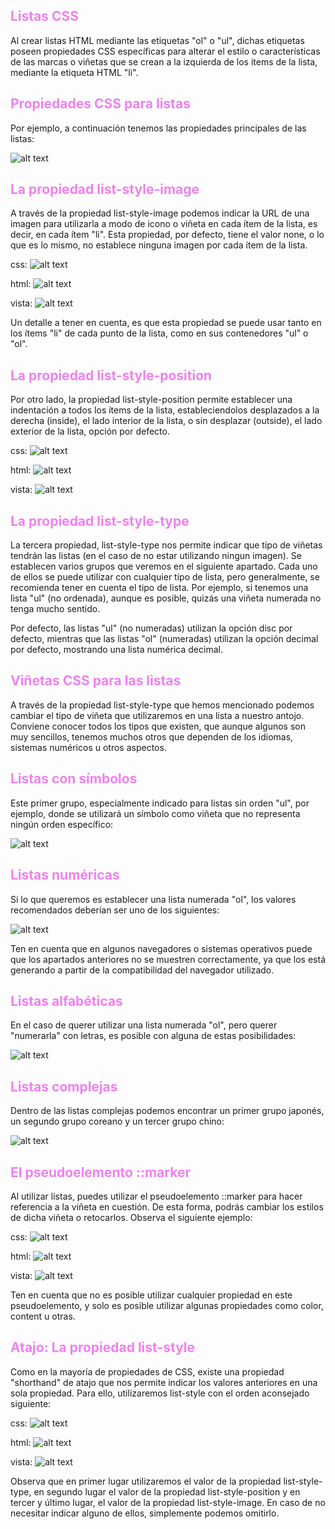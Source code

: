 ## <span style="color:violet">Listas CSS</span>

Al crear listas HTML mediante las etiquetas "ol" o "ul", dichas etiquetas poseen propiedades CSS específicas para alterar el estilo o características de las marcas o viñetas que se crean a la izquierda de los items de la lista, mediante la etiqueta HTML "li".

## <span style="color:violet">Propiedades CSS para listas</span>
Por ejemplo, a continuación tenemos las propiedades principales de las listas:

![alt text](./imagenes-listas-css/image.png)

## <span style="color:violet">La propiedad list-style-image</span>
A través de la propiedad list-style-image podemos indicar la URL de una imagen para utilizarla a modo de icono o viñeta en cada ítem de la lista, es decir, en cada ítem "li". Esta propiedad, por defecto, tiene el valor none, o lo que es lo mismo, no establece ninguna imagen por cada ítem de la lista.

css:
![alt text](./imagenes-listas-css/image-1.png)

html:
![alt text](./imagenes-listas-css/image-2.png)

vista:
![alt text](./imagenes-listas-css/image-3.png)

Un detalle a tener en cuenta, es que esta propiedad se puede usar tanto en los ítems "li" de cada punto de la lista, como en sus contenedores "ul" o "ol".

## <span style="color:violet">La propiedad list-style-position</span>
Por otro lado, la propiedad list-style-position permite establecer una indentación a todos los ítems de la lista, estableciendolos desplazados a la derecha (inside), el lado interior de la lista, o sin desplazar (outside), el lado exterior de la lista, opción por defecto.

css:
![alt text](./imagenes-listas-css/image-4.png)

html:
![alt text](./imagenes-listas-css/image-5.png)

vista:
![alt text](./imagenes-listas-css/image-6.png)

## <span style="color:violet">La propiedad list-style-type</span>
La tercera propiedad, list-style-type nos permite indicar que tipo de viñetas tendrán las listas (en el caso de no estar utilizando ningun imagen). Se establecen varios grupos que veremos en el siguiente apartado. Cada uno de ellos se puede utilizar con cualquier tipo de lista, pero generalmente, se recomienda tener en cuenta el tipo de lista. Por ejemplo, si tenemos una lista "ul" (no ordenada), aunque es posible, quizás una viñeta numerada no tenga mucho sentido.

Por defecto, las listas "ul" (no numeradas) utilizan la opción disc por defecto, mientras que las listas "ol" (numeradas) utilizan la opción decimal por defecto, mostrando una lista numérica decimal.

## <span style="color:violet">Viñetas CSS para las listas</span>
A través de la propiedad list-style-type que hemos mencionado podemos cambiar el tipo de viñeta que utilizaremos en una lista a nuestro antojo. Conviene conocer todos los tipos que existen, que aunque algunos son muy sencillos, tenemos muchos otros que dependen de los idiomas, sistemas numéricos u otros aspectos.

## <span style="color:violet">Listas con símbolos</span>
Este primer grupo, especialmente indicado para listas sin orden "ul", por ejemplo, donde se utilizará un símbolo como viñeta que no representa ningún orden específico:

![alt text](./imagenes-listas-css/image-7.png)

## <span style="color:violet">Listas numéricas</span>
Si lo que queremos es establecer una lista numerada "ol", los valores recomendados deberían ser uno de los siguientes:

![alt text](./imagenes-listas-css/image-8.png)

Ten en cuenta que en algunos navegadores o sistemas operativos puede que los apartados anteriores no se muestren correctamente, ya que los está generando a partir de la compatibilidad del navegador utilizado.

## <span style="color:violet">Listas alfabéticas</span>
En el caso de querer utilizar una lista numerada "ol", pero querer "numerarla" con letras, es posible con alguna de estas posibilidades:

![alt text](./imagenes-listas-css/image-9.png)

## <span style="color:violet">Listas complejas</span>
Dentro de las listas complejas podemos encontrar un primer grupo japonés, un segundo grupo coreano y un tercer grupo chino:

![alt text](./imagenes-listas-css/image-10.png)

## <span style="color:violet">El pseudoelemento ::marker</span>
Al utilizar listas, puedes utilizar el pseudoelemento ::marker para hacer referencia a la viñeta en cuestión. De esta forma, podrás cambiar los estilos de dicha viñeta o retocarlos. Observa el siguiente ejemplo:

css:
![alt text](./imagenes-listas-css/image-11.png)

html:
![alt text](./imagenes-listas-css/image-12.png)

vista:
![alt text](./imagenes-listas-css/image-13.png)

Ten en cuenta que no es posible utilizar cualquier propiedad en este pseudoelemento, y solo es posible utilizar algunas propiedades como color, content u otras.

## <span style="color:violet">Atajo: La propiedad list-style</span>
Como en la mayoría de propiedades de CSS, existe una propiedad "shorthand" de atajo que nos permite indicar los valores anteriores en una sola propiedad. Para ello, utilizaremos list-style con el orden aconsejado siguiente:

css:
![alt text](./imagenes-listas-css/image-14.png)

html:
![alt text](./imagenes-listas-css/image-15.png)

vista:
![alt text](./imagenes-listas-css/image-16.png)

Observa que en primer lugar utilizaremos el valor de la propiedad list-style-type, en segundo lugar el valor de la propiedad list-style-position y en tercer y último lugar, el valor de la propiedad list-style-image. En caso de no necesitar indicar alguno de ellos, simplemente podemos omitirlo.

